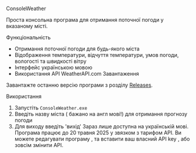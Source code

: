 ConsoleWeather

Проста консольна програма для отримання поточної погоди у вказаному місті.

 Функціональність

- Отримання поточної погоди для будь-якого міста
- Відображення температури, відчуття температури, умов погоди, вологості та швидкості вітру
- Інтерфейс українською мовою
- Використання API WeatherAPI.com
 Завантаження

Завантажте останню версію програми з розділу [Releases](https://github.com/radio4you/ConsoleWeather--UA-/releases).

Використання

1. Запустіть `ConsoleWeather.exe`
2. Введіть назву міста ( бажано на англ мові!) для отримання прогнозу погоди
3. Для виходу введіть 'вихід'
Зараз лише доступна на українській мові. Програма працює до 20 травня 2025 у звязком з тарифом API. Ви можете редагувати програму , та вставити ваш власний API key , або зовсім змінити API.
